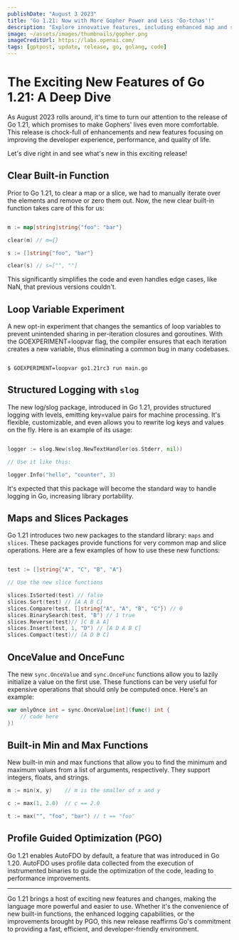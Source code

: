 ```yaml
---
publishDate: "August 3 2023"
title: "Go 1.21: Now with More Gopher Power and Less 'Go-tchas'!"
description: "Explore innovative features, including enhanced map and slice operations, structured logging..."
image: ~/assets/images/thumbnails/gopher.png
imageCreditUrl: https://labs.openai.com/
tags: [gptpost, update, release, go, golang, code]
---
```


# The Exciting New Features of Go 1.21: A Deep Dive

As August 2023 rolls around, it's time to turn our attention to the release of Go 1.21, which promises to make Gophers' lives even more comfortable. This release is chock-full of enhancements and new features focusing on improving the developer experience, performance, and quality of life.

Let's dive right in and see what's new in this exciting release!

## Clear Built-in Function

Prior to Go 1.21, to clear a map or a slice, we had to manually iterate over the elements and remove or zero them out. Now, the new clear built-in function takes care of this for us:

```go

m := map[string]string{"foo": "bar"}

clear(m) // m={}

s := []string{"foo", "bar"}

clear(s) // s=["", ""]

```

This significantly simplifies the code and even handles edge cases, like NaN, that previous versions couldn't.

## Loop Variable Experiment

A new opt-in experiment that changes the semantics of loop variables to prevent unintended sharing in per-iteration closures and goroutines. With the GOEXPERIMENT=loopvar flag, the compiler ensures that each iteration creates a new variable, thus eliminating a common bug in many codebases.

```shell

$ GOEXPERIMENT=loopvar go1.21rc3 run main.go

```

## Structured Logging with `slog`

The new log/slog package, introduced in Go 1.21, provides structured logging with levels, emitting key=value pairs for machine processing. It's flexible, customizable, and even allows you to rewrite log keys and values on the fly. Here is an example of its usage:

```go

logger := slog.New(slog.NewTextHandler(os.Stderr, nil))

// Use it like this:

logger.Info("hello", "counter", 3)

```

It's expected that this package will become the standard way to handle logging in Go, increasing library portability.

## Maps and Slices Packages

Go 1.21 introduces two new packages to the standard library: `maps` and `slices`. These packages provide functions for very common map and slice operations. Here are a few examples of how to use these new functions:

```go

test := []string{"A", "C", "B", "A"}

// Use the new slice functions

slices.IsSorted(test) // false
slices.Sort(test) // [A A B C]
slices.Compare(test, []string{"A", "A", "B", "C"}) // 0
slices.BinarySearch(test, "B") // 1 true
slices.Reverse(test)// [C B A A]
slices.Insert(test, 1, "D") // [A D A B C]
slices.Compact(test)// [A D B C]
```

## OnceValue and OnceFunc

The new `sync.OnceValue` and `sync.OnceFunc` functions allow you to lazily initialize a value on the first use. These functions can be very useful for expensive operations that should only be computed once. Here's an example:

```go
var onlyOnce int = sync.OnceValue[int](func() int {
    // code here
})
```

## Built-in Min and Max Functions

New built-in min and max functions that allow you to find the minimum and maximum values from a list of arguments, respectively. They support integers, floats, and strings.

```go
m := min(x, y)    // m is the smaller of x and y

c := max(1, 2.0)  // c == 2.0

t := max("", "foo", "bar") // t == "foo"
```

## Profile Guided Optimization (PGO)

Go 1.21 enables AutoFDO by default, a feature that was introduced in Go 1.20. AutoFDO uses profile data collected from the execution of instrumented binaries to guide the optimization of the code, leading to performance improvements.

---

Go 1.21 brings a host of exciting new features and changes, making the language more powerful and easier to use. Whether it's the convenience of new built-in functions, the enhanced logging capabilities, or the improvements brought by PGO, this new release reaffirms Go's commitment to providing a fast, efficient, and developer-friendly environment.

